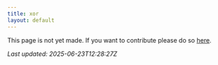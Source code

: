 ```yaml
---
title: xor
layout: default
---
```


This page is not yet made. If you want to contribute please do so [here](https://github.com/CrazyH2/Bigstone/blob/wiki/components/xor.md).

_Last updated: 2025-06-23T12:28:27Z_
